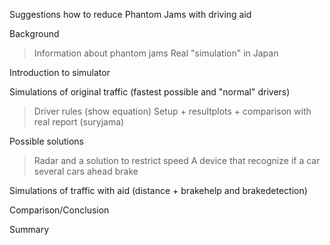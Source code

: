 Suggestions how to reduce Phantom Jams with driving aid

Background
> Information about phantom jams
> Real "simulation" in Japan

Introduction to simulator

Simulations of original traffic (fastest possible and "normal" drivers)
> Driver rules (show equation)
> Setup + resultplots + comparison with real report (suryjama)

Possible solutions
> Radar and a solution to restrict speed
> A device that recognize if a car several cars ahead brake

Simulations of traffic with aid (distance + brakehelp and brakedetection)

Comparison/Conclusion

Summary